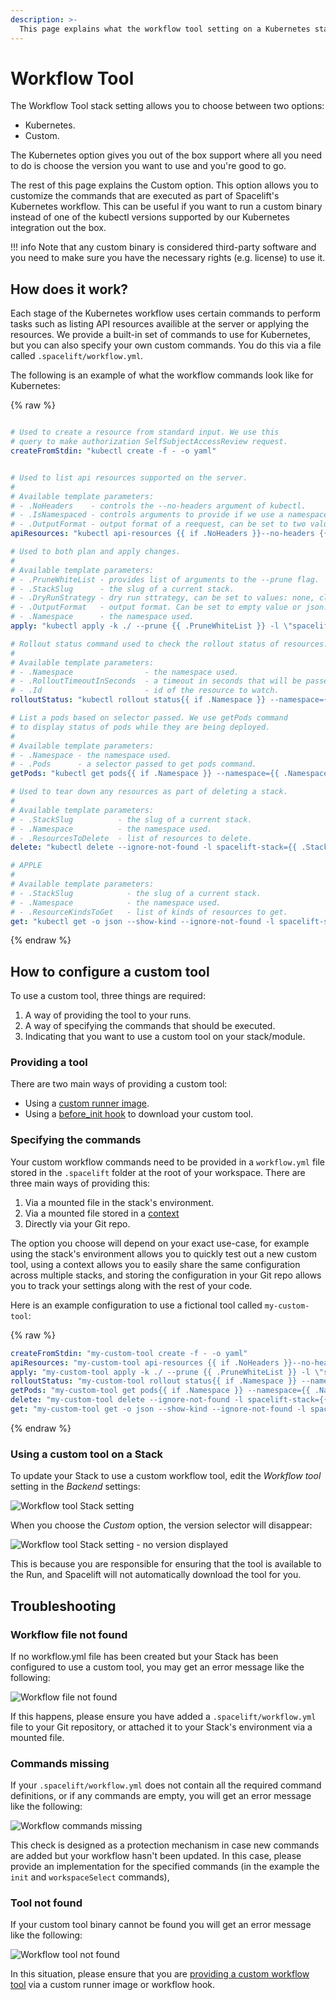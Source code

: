 ```yaml
---
description: >-
  This page explains what the workflow tool setting on a Kubernetes stack is, as well as how to configure it.
---
```


# Workflow Tool

The Workflow Tool stack setting allows you to choose between two options:

- Kubernetes.
- Custom.

The Kubernetes option gives you out of the box support where all you need to do is choose the version you want to use and you're good to go.

The rest of this page explains the Custom option. This option allows you to customize the commands that are executed as part of Spacelift's Kubernetes workflow. This can be useful if you want to run a custom binary instead of one of the kubectl versions supported by our Kubernetes integration out the box.

!!! info
    Note that any custom binary is considered third-party software and you need to make sure you have the necessary rights (e.g. license) to use it.

## How does it work?

Each stage of the Kubernetes workflow uses certain commands to perform tasks such as listing API resources availible at the server or applying the resources. We provide a built-in set of commands to use for Kubernetes, but you can also specify your own custom commands. You do this via a file called `.spacelift/workflow.yml`.

The following is an example of what the workflow commands look like for Kubernetes:

{% raw %}

```yaml

# Used to create a resource from standard input. We use this
# query to make authorization SelfSubjectAccessReview request.
createFromStdin: "kubectl create -f - -o yaml"


# Used to list api resources supported on the server.
#
# Available template parameters:
# - .NoHeaders    - controls the --no-headers argument of kubectl.
# - .IsNamespaced - controls arguments to provide if we use a namespace.
# - .OutputFormat - output format of a reequest, can be set to two values: name or wide.
apiResources: "kubectl api-resources {{ if .NoHeaders }}--no-headers {{ end }}--verbs=list,create {{ if .IsNamespaced }}--namespaced {{ end }}-o {{ .OutputFormat }}"

# Used to both plan and apply changes.
#
# Available template parameters:
# - .PruneWhiteList - provides list of arguments to the --prune flag.
# - .StackSlug      - the slug of a current stack.
# - .DryRunStrategy - dry run sttrategy, can be set to values: none, client, server.
# - .OutputFormat   - output format. Can be set to empty value or json.
# - .Namespace      - the namespace used.
apply: "kubectl apply -k ./ --prune {{ .PruneWhiteList }} -l \"spacelift-stack={{ .StackSlug }}\" --dry-run={{ .DryRunStrategy }}{{ if .OutputFormat }} -o {{ .OutputFormat }}{{ end }}{{ if .Namespace }} --namespace={{ .Namespace }}{{ end}}"

# Rollout status command used to check the rollout status of resources.
#
# Available template parameters:
# - .Namespace                - the namespace used.
# - .RolloutTimeoutInSeconds  - a timeout in seconds that will be passed to the command.
# - .Id                       - id of the resource to watch.
rolloutStatus: "kubectl rollout status{{ if .Namespace }} --namespace={{ .Namespace }}{{ end}} --timeout {{ .RolloutTimeoutInSeconds }}s -w {{ .Id }}"

# List a pods based on selector passed. We use getPods command
# to display status of pods while they are being deployed.
#
# Available template parameters:
# - .Namespace - the namespace used.
# - .Pods      - a selector passed to get pods command.
getPods: "kubectl get pods{{ if .Namespace }} --namespace={{ .Namespace }}{{ else }} --all-namespaces{{ end}} -w -l '{{ .Pods }}'"

# Used to tear down any resources as part of deleting a stack.
#
# Available template parameters:
# - .StackSlug          - the slug of a current stack.
# - .Namespace          - the namespace used.
# - .ResourcesToDelete  - list of resources to delete.
delete: "kubectl delete --ignore-not-found -l spacelift-stack={{ .StackSlug }}{{ if .Namespace }} --namespace={{ .Namespace }}{{ else }} --all-namespaces{{ end}} {{ .ResourcesToDelete }}"

# APPLE
#
# Available template parameters:
# - .StackSlug            - the slug of a current stack.
# - .Namespace            - the namespace used.
# - .ResourceKindsToGet   - list of kinds of resources to get.
get: "kubectl get -o json --show-kind --ignore-not-found -l spacelift-stack={{ .StackSlug }}{{ if .Namespace }} --namespace={{ .Namespace }}{{ else }} --all-namespaces{{ end}} {{ .ResourceKindsToGet }}"
```

{% endraw %}

## How to configure a custom tool

To use a custom tool, three things are required:

1. A way of providing the tool to your runs.
2. A way of specifying the commands that should be executed.
3. Indicating that you want to use a custom tool on your stack/module.

### Providing a tool

There are two main ways of providing a custom tool:

- Using a [custom runner image](../../integrations/docker.md#customizing-the-runner-image).
- Using a [before_init hook](../../concepts/stack/stack-settings.md#customizing-workflow) to download your custom tool.

### Specifying the commands

Your custom workflow commands need to be provided in a `workflow.yml` file stored in the `.spacelift` folder at the root of your workspace. There are three main ways of providing this:

1. Via a mounted file in the stack's environment.
2. Via a mounted file stored in a [context](../../concepts/configuration/context.md)
3. Directly via your Git repo.

The option you choose will depend on your exact use-case, for example using the stack's environment allows you to quickly test out a new custom tool, using a context allows you to easily share the same configuration across multiple stacks, and storing the configuration in your Git repo allows you to track your settings along with the rest of your code.

Here is an example configuration to use a fictional tool called `my-custom-tool`:

{% raw %}

```yaml
createFromStdin: "my-custom-tool create -f - -o yaml"
apiResources: "my-custom-tool api-resources {{ if .NoHeaders }}--no-headers {{ end }}--verbs=list,create {{ if .IsNamespaced }}--namespaced {{ end }}-o {{ .OutputFormat }}"
apply: "my-custom-tool apply -k ./ --prune {{ .PruneWhiteList }} -l \"spacelift-stack={{ .StackSlug }}\" --dry-run={{ .DryRunStrategy }}{{ if .OutputFormat }} -o {{ .OutputFormat }}{{ end }}{{ if .Namespace }} --namespace={{ .Namespace }}{{ end}}"
rolloutStatus: "my-custom-tool rollout status{{ if .Namespace }} --namespace={{ .Namespace }}{{ end}} --timeout {{ .RolloutTimeoutInSeconds }}s -w {{ .Id }}"
getPods: "my-custom-tool get pods{{ if .Namespace }} --namespace={{ .Namespace }}{{ else }} --all-namespaces{{ end}} -w -l '{{ .Pods }}'"
delete: "my-custom-tool delete --ignore-not-found -l spacelift-stack={{ .StackSlug }}{{ if .Namespace }} --namespace={{ .Namespace }}{{ else }} --all-namespaces{{ end}} {{ .ResourcesToDelete }}"
get: "my-custom-tool get -o json --show-kind --ignore-not-found -l spacelift-stack={{ .StackSlug }}{{ if .Namespace }} --namespace={{ .Namespace }}{{ else }} --all-namespaces{{ end}} {{ .ResourceKindsToGet }}"

```

{% endraw %}

### Using a custom tool on a Stack

To update your Stack to use a custom workflow tool, edit the _Workflow tool_ setting in the _Backend_ settings:

![Workflow tool Stack setting](../../assets/screenshots/kubernetes-workflow-tool-stack-settings.png)

When you choose the _Custom_ option, the version selector will disappear:

![Workflow tool Stack setting - no version displayed](../../assets/screenshots/kubernetes-workflow-tool-stack-settings-no-version.png)

This is because you are responsible for ensuring that the tool is available to the Run, and Spacelift will not automatically download the tool for you.

## Troubleshooting

### Workflow file not found

If no workflow.yml file has been created but your Stack has been configured to use a custom tool, you may get an error message like the following:

![Workflow file not found](../../assets/screenshots/kubernetes-workflow-tool-file-not-found.png)

If this happens, please ensure you have added a `.spacelift/workflow.yml` file to your Git repository, or attached it to your Stack's environment via a mounted file.

### Commands missing

If your `.spacelift/workflow.yml` does not contain all the required command definitions, or if any commands are empty, you will get an error message like the following:

![Workflow commands missing](../../assets/screenshots/kubernetes-workflow-tool-commands-missing.png)

This check is designed as a protection mechanism in case new commands are added but your workflow hasn't been updated. In this case, please provide an implementation for the specified commands (in the example the `init` and `workspaceSelect` commands),

### Tool not found

If your custom tool binary cannot be found you will get an error message like the following:

![Workflow tool not found](../../assets/screenshots/kubernetes-workflow-tool-tool-not-found.png)

In this situation, please ensure that you are [providing a custom workflow tool](#providing-a-tool) via a custom runner image or workflow hook.
